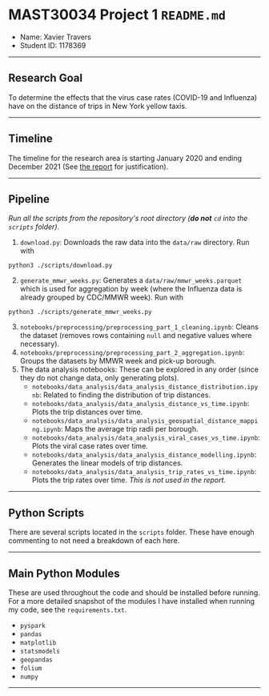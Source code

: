# MAST30034 Project 1 `README.md`
- Name: Xavier Travers
- Student ID: 1178369

<!-- ## Student Instructions
You **must** write up `README.md` for this repository to be eligable for readability marks.

1. Students must keep all Jupyter Notebooks in the `notebooks` directory.
2. Students must keep all `.py` scripts under the `scripts` directory. These can include helper functions and modules with relevant `__init__.py`
3. Students must store all raw data downloaded (using a Python script) in the `data/raw` folder. This will be in the `.gitignore` so **do not upload any raw data files whatsoever**.
4. Students must store all curated / transformed data in the `data/curated` folder. This will be in the `.gitignore` so **do not upload any raw data files whatsoever**. We will be running your code from the `scripts` directory to regenerated these.
5. All plots must be saved in the `plots` directory.
6. Finally, your report `.tex` files must be inside the `report` directory. If you are using overleaf, you can download the `.zip` and extract it into this folder.
7. Add your name and Student ID to the fields above.
8. Add your relevant `requirements.txt` to the root directory. If you are unsure, run `pip3 list --format=freeze > requirements.txt` (or alternative) and copy the output to the repository.
9. You may delete all `.gitkeep` files if you really want to. These were used to ensure empty directories could be pushed to `git`.
10. When you have read this, delete the `Student Instructions` section to clean the readme up.

Remember, we will be reading through and running your code, so it is in _your best interest_ to ensure it is readable and efficient.

## README example
This is an example `README.md` for students to use. **Please change this to your requirements**. -->

****
## Research Goal 
To determine the effects that the virus case rates (COVID-19 and Influenza) have on the distance of trips 
in New York yellow taxis.

****
## Timeline
The timeline for the research area is starting January 2020 and ending December 2021 (See [the report](https://github.com/MAST30034-Applied-Data-Science/mast30034-project-1-DigitalData/blob/main/report/main.pdf) for justification).

****
## Pipeline

<!-- ### - The Intended Way
I would love it if this works on your end.
I unfortunately cannot guarrantee it will.
This is quite new and I haven't had that much time to test it.
*Run this bash script from the repository's root directory (__do not__ `cd` into the `scripts` folder).*
```
./pipeline.sh
```
This script should run the whole data pipeline start to finish.
This script should generate all the plots necessary, except for the `.png` files for the maps.
Map images in the report are screenshots of the maps that this script generates.

### - Alternative: The Long Way -->
*Run all the scripts from the repository's root directory (__do not__ `cd` into the `scripts` folder).*

1. `download.py`: Downloads the raw data into the `data/raw` directory. Run with

```
python3 ./scripts/download.py
```
2. `generate_mmwr_weeks.py`: Generates a `data/raw/mmwr_weeks.parquet` which is used for aggregation by week (where the Influenza data is already grouped by CDC/MMWR week). Run with

```
python3 ./scripts/generate_mmwr_weeks.py
```
3. `notebooks/preprocessing/preprocessing_part_1_cleaning.ipynb`: Cleans the dataset (removes rows containing `null` and negative values where necessary).
4. `notebooks/preprocessing/preprocessing_part_2_aggregation.ipynb`: Groups the datasets by MMWR week and pick-up borough.
5. The data analysis notebooks: These can be explored in any order (since they do not change data, only generating plots).
    - `notebooks/data_analysis/data_analysis_distance_distribution.ipynb`: Related to finding the distribution of trip distances.
    - `notebooks/data_analysis/data_analysis_distance_vs_time.ipynb`: Plots the trip distances over time.
    - `notebooks/data_analysis/data_analysis_geospatial_distance_mapping.ipynb`: Maps the average trip radii per borough.
    - `notebooks/data_analysis/data_analysis_viral_cases_vs_time.ipynb`: Plots the viral case rates over time.
    - `notebooks/data_analysis/data_analysis_distance_modelling.ipynb`: Generates the linear models of trip distances.
    - `notebooks/data_analysis/data_analysis_trip_rates_vs_time.ipynb`: Plots the trip rates over time. *This is not used in the report.*

****
## Python Scripts
There are several scripts located in the `scripts` folder.
These have enough commenting to not need a breakdown of each here.

****
## Main Python Modules
These are used throughout the code and should be installed before running.
For a more detailed snapshot of the modules I have installed when running my code,
see the `requirements.txt`.
- `pyspark`
- `pandas`
- `matplotlib`
- `statsmodels`
- `geopandas`
- `folium`
- `numpy`

****

<!-- 2. `preprocess.ipynb`: This notebook details all preprocessing steps and outputs it to the `data/curated` directory.
3. `analysis.ipynb`: This notebook is used to conduct analysis on the curated data.
4. `model.py` and `model_analysis.ipynb`: The script is used to run the model from CLI and the notebook is used for analysing and discussing the model. -->
